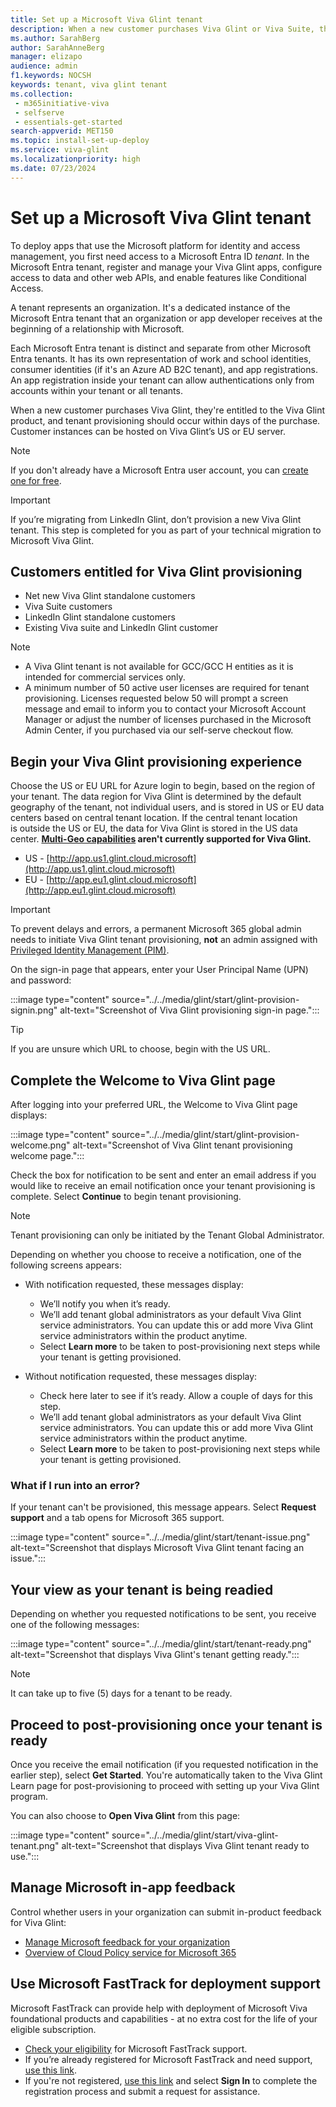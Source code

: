 ```yaml
---
title: Set up a Microsoft Viva Glint tenant
description: When a new customer purchases Viva Glint or Viva Suite, they're entitled to the Viva Glint product, and tenant provisioning should occur within days. 
ms.author: SarahBerg
author: SarahAnneBerg
manager: elizapo
audience: admin
f1.keywords: NOCSH
keywords: tenant, viva glint tenant
ms.collection: 
 - m365initiative-viva
 - selfserve
 - essentials-get-started
search-appverid: MET150
ms.topic: install-set-up-deploy
ms.service: viva-glint
ms.localizationpriority: high
ms.date: 07/23/2024
---
```


# Set up a Microsoft Viva Glint tenant

To deploy apps that use the Microsoft platform for identity and access management, you first need access to a Microsoft Entra ID *tenant*. In the Microsoft Entra tenant, register and manage your Viva Glint apps, configure access to data and other web APIs, and enable features like Conditional Access. 

A tenant represents an organization. It's a dedicated instance of the Microsoft Entra tenant that an organization or app developer receives at the beginning of a relationship with Microsoft. 

Each Microsoft Entra tenant is distinct and separate from other Microsoft Entra tenants. It has its own representation of work and school identities, consumer identities (if it's an Azure AD B2C tenant), and app registrations. An app registration inside your tenant can allow authentications only from accounts within your tenant or all tenants. 

When a new customer purchases Viva Glint, they're entitled to the Viva Glint product, and tenant provisioning should occur within days of the purchase. Customer instances can be hosted on Viva Glint’s US or EU server. 

> [!NOTE]
> If you don't already have a Microsoft Entra user account, you can [create one for free](https://azure.microsoft.com/free/?WT.mc_id=A261C142F).

> [!IMPORTANT]
> If you’re migrating from LinkedIn Glint, don’t provision a new Viva Glint tenant. This step is completed for you as part of your technical migration to Microsoft Viva Glint.

## Customers entitled for Viva Glint provisioning 

- Net new Viva Glint standalone customers
- Viva Suite customers
- LinkedIn Glint standalone customers
- Existing Viva suite and LinkedIn Glint customer

> [!NOTE]
>
> - A Viva Glint tenant is not available for GCC/GCC H entities as it is intended for commercial services only.
> - A minimum number of 50 active user licenses are required for tenant provisioning. Licenses requested below 50 will prompt a screen message and email to inform you to contact your Microsoft Account Manager or adjust the number of licenses purchased in the Microsoft Admin Center, if you purchased via our self-serve checkout flow. 

## Begin your Viva Glint provisioning experience

Choose the US or EU URL for Azure login to begin, based on the region of your tenant. The data region for Viva Glint is determined by the default geography of the tenant, not individual users, and is stored in US or EU data centers based on central tenant location. If the central tenant location is outside the US or EU, the data for Viva Glint is stored in the US data center. **[Multi-Geo capabilities](/sharepoint/dev/scenario-guidance/multi-geo-capabilities) aren't currently supported for Viva Glint.**

- US - [http://app.us1.glint.cloud.microsoft](http://app.us1.glint.cloud.microsoft)
- EU - [http://app.eu1.glint.cloud.microsoft](http://app.eu1.glint.cloud.microsoft)

> [!IMPORTANT]
> To prevent delays and errors, a permanent Microsoft 365 global admin needs to initiate Viva Glint tenant provisioning, **not** an admin assigned with [Privileged Identity Management (PIM)](/entra/id-governance/privileged-identity-management/pim-configure).

On the sign-in page that appears, enter your User Principal Name (UPN) and password:

:::image type="content" source="../../media/glint/start/glint-provision-signin.png" alt-text="Screenshot of Viva Glint provisioning sign-in page.":::

>[!TIP]
> If you are unsure which URL to choose, begin with the US URL.

## Complete the Welcome to Viva Glint page

After logging into your preferred URL, the Welcome to Viva Glint page displays: 

:::image type="content" source="../../media/glint/start/glint-provision-welcome.png" alt-text="Screenshot of Viva Glint tenant provisioning welcome page.":::

Check the box for notification to be sent and enter an email address if you would like to receive an email notification once your tenant provisioning is complete. Select **Continue** to begin tenant provisioning.

>[!NOTE]
> Tenant provisioning can only be initiated by the Tenant Global Administrator. 

Depending on whether you choose to receive a notification, one of the following screens appears: 

- With notification requested, these messages display: 
    - We’ll notify you when it’s ready.  
    - We’ll add tenant global administrators as your default Viva Glint service administrators. You can update this or add more Viva Glint service administrators within the product anytime.  
    - Select **Learn more** to be taken to post-provisioning next steps while your tenant is getting provisioned. 

- Without notification requested, these messages display: 
    - Check here later to see if it’s ready. Allow a couple of days for this step. 
    - We’ll add tenant global administrators as your default Viva Glint service administrators. You can update this or add more Viva Glint service administrators within the product anytime. 
    - Select **Learn more** to be taken to post-provisioning next steps while your tenant is getting provisioned.

### What if I run into an error?

If your tenant can't be provisioned, this message appears. Select **Request support** and a tab opens for Microsoft 365 support.

:::image type="content" source="../../media/glint/start/tenant-issue.png" alt-text="Screenshot that displays Microsoft Viva Glint tenant facing an issue.":::

## Your view as your tenant is being readied

Depending on whether you requested notifications to be sent, you receive one of the following messages: 

:::image type="content" source="../../media/glint/start/tenant-ready.png" alt-text="Screenshot that displays Viva Glint's tenant getting ready.":::

> [!NOTE]
> It can take up to five (5) days for a tenant to be ready.

## Proceed to post-provisioning once your tenant is ready

Once you receive the email notification (if you requested notification in the earlier step), select **Get Started**. You're automatically taken to the Viva Glint Learn page for post-provisioning to proceed with setting up your Viva Glint program. 

You can also choose to **Open Viva Glint** from this page:

:::image type="content" source="../../media/glint/start/viva-glint-tenant.png" alt-text="Screenshot that displays Viva Glint tenant ready to use.":::

## Manage Microsoft in-app feedback

Control whether users in your organization can submit in-product feedback for Viva Glint:

- [Manage Microsoft feedback for your organization](/microsoft-365/admin/manage/manage-feedback-ms-org)
- [Overview of Cloud Policy service for Microsoft 365](/deployoffice/admincenter/overview-cloud-policy)
  
## Use Microsoft FastTrack for deployment support 

Microsoft FastTrack can provide help with deployment of Microsoft Viva foundational products and capabilities - at no extra cost for the life of your eligible subscription. 

- [Check your eligibility](/microsoft-365/fasttrack/eligibility) for Microsoft FastTrack support.
- If you’re already registered for Microsoft FastTrack and need support, [use this link](https://www.microsoft.com/fasttrack/microsoft-viva).
- If you're not registered, [use this link](https://www.microsoft.com/fasttrack/microsoft-viva) and select **Sign In** to complete the registration process and submit a request for assistance.


